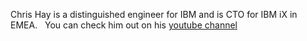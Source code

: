 Chris Hay is a distinguished engineer for IBM and is CTO for IBM iX in EMEA.   You can check him out on his [youtube channel](https://www.youtube.com/channel/UCncVoOXAma1zJUNTJGL6Ncw) 
